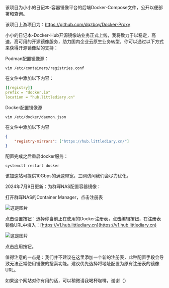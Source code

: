 该项目为小小的日记本-容器镜像平台的后端Docker-Compose文件，公开以便部署和查询。

该项目上游项目为：https://github.com/dqzboy/Docker-Proxy

小小的日记本-Docker-Hub开源镜像站业务正式上线，我将致力于以稳定，高速，高可用的开源镜像服务，助力国内企业云原生业务转型，你可以通过以下方式来获得开源镜像站的支持：

Podman配置镜像源：

```shell
vim /etc/containers/registries.conf
```

在文件中添加以下内容：

```yaml
[[registry]]
prefix = "docker.io"
location = "hub.littlediary.cn"
```

Docker配置镜像源

```shell
vim /etc/docker/daemon.json
```

在文件中添加以下内容

```json
{
	"registry-mirrors": ["https://hub.littlediary.cn/"]
}
```

配置完成之后重启docker服务：

```shell
systemctl restart docker
```

该加速站可提供10Gbps的满速带宽，三网访问我们会尽力优化。

2024年7月9日更新：为群晖NAS配置容器镜像：

打开群晖NAS的Container Manager，点击注册表

![这是图片](https://image.cloudyun.top/i/2024/07/10/xmpzfe.png "Magic Gardens")

点击设置按钮：选择你当前正在使用的Docker注册表，点击编辑按钮，在注册表镜像URL中填入：[https://v1.hub.littlediary.cn](https://v1.hub.littlediary.cn)

![这是图片](https://image.cloudyun.top/i/2024/07/10/xmqcs8.png "Magic Gardens")

点击应用按钮。

值得注意的一点是：我们并不建议在这里添加一个新的注册表，此种配置手段会导致无法正常使用镜像的搜索功能。建议优先选择将地址配置为原有注册表的镜像URL。

如果这个网站对你有用的话，可以稍微请我喝杯咖啡，谢谢（）
